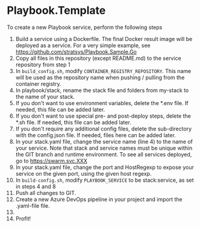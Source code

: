 # Playbook.Template
To create a new Playbook service, perform the following steps
1. Build a service using a Dockerfile. The final Docker result image will be deployed as a service. For a very simple example, see https://github.com/stratsys/Playbook.Sample.Go
2. Copy all files in this repository (except README.md) to the service repository from step 1
3. In `build_config.sh`, modify `CONTAINER_REGISTRY_REPOSITORY`. This name will be used as the repository name when pushing / pulling from the container registry.
4. In playbook/stack, rename the stack file and folders from my-stack to the name of your stack.
5. If you don't want to use environment variables, delete the *.env file. If needed, this file can be added later.
6. If you don't want to use special pre- and post-deploy steps, delete the *.sh file. If needed, this file can be added later.
7. If you don't require any additional config files, delete the sub-directory with the config.json file. If needed, files here can be added later.
8. In your stack.yaml file, change the service name (line 4) to the name of your service. Note that stack and service names must be unique within the GIT branch and runtime environment. To see all services deployed, go to https://swarm.svc.XXX
9. In your stack.yaml file, change the port and HostRegexp to expose your service on the given port, using the given host regexp. 
10. In `build-config.sh`, modify `PLAYBOOK_SERVICE` to be stack:service, as set in steps 4 and 8
11. Push all changes to GIT.
12. Create a new Azure DevOps pipeline in your project and import the .yaml-file file.
13. 
14. Profit!
